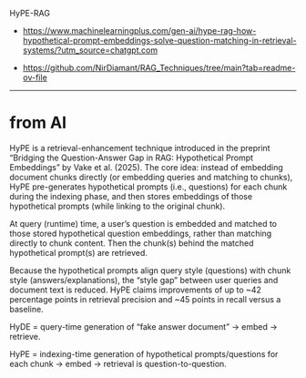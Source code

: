 
HyPE-RAG

- https://www.machinelearningplus.com/gen-ai/hype-rag-how-hypothetical-prompt-embeddings-solve-question-matching-in-retrieval-systems/?utm_source=chatgpt.com

- https://github.com/NirDiamant/RAG_Techniques/tree/main?tab=readme-ov-file
---
# from AI

  HyPE is a retrieval-enhancement technique introduced in the preprint “Bridging the Question-Answer Gap in RAG: Hypothetical Prompt Embeddings” by Vake et al. (2025). The core idea: instead of embedding document chunks directly (or embedding queries and matching to chunks), HyPE pre-generates hypothetical prompts (i.e., questions) for each chunk during the indexing phase, and then stores embeddings of those hypothetical prompts (while linking to the original chunk).

  At query (runtime) time, a user’s question is embedded and matched to those stored hypothetical question embeddings, rather than matching directly to chunk content. Then the chunk(s) behind the matched hypothetical prompt(s) are retrieved.

  Because the hypothetical prompts align query style (questions) with chunk style (answers/explanations), the “style gap” between user queries and document text is reduced. HyPE claims improvements of up to ~42 percentage points in retrieval precision and ~45 points in recall versus a baseline.

HyDE = query-time generation of “fake answer document” → embed → retrieve.

HyPE = indexing-time generation of hypothetical prompts/questions for each chunk → embed → retrieval is question-to-question.
